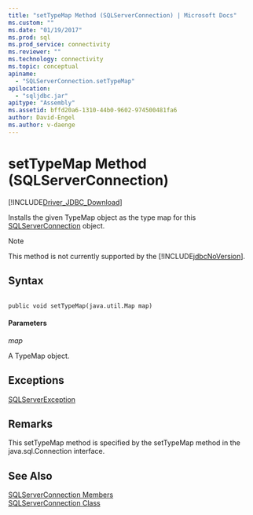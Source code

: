 ```yaml
---
title: "setTypeMap Method (SQLServerConnection) | Microsoft Docs"
ms.custom: ""
ms.date: "01/19/2017"
ms.prod: sql
ms.prod_service: connectivity
ms.reviewer: ""
ms.technology: connectivity
ms.topic: conceptual
apiname: 
  - "SQLServerConnection.setTypeMap"
apilocation: 
  - "sqljdbc.jar"
apitype: "Assembly"
ms.assetid: bffd20a6-1310-44b0-9602-974500481fa6
author: David-Engel
ms.author: v-daenge
---
```

# setTypeMap Method (SQLServerConnection)
[!INCLUDE[Driver_JDBC_Download](../../../includes/driver_jdbc_download.md)]

  Installs the given TypeMap object as the type map for this [SQLServerConnection](../../../connect/jdbc/reference/sqlserverconnection-class.md) object.  
  
> [!NOTE]  
>  This method is not currently supported by the [!INCLUDE[jdbcNoVersion](../../../includes/jdbcnoversion_md.md)].  
  
## Syntax  
  
```  
  
public void setTypeMap(java.util.Map map)  
```  
  
#### Parameters  
 *map*  
  
 A TypeMap object.  
  
## Exceptions  
 [SQLServerException](../../../connect/jdbc/reference/sqlserverexception-class.md)  
  
## Remarks  
 This setTypeMap method is specified by the setTypeMap method in the java.sql.Connection interface.  
  
## See Also  
 [SQLServerConnection Members](../../../connect/jdbc/reference/sqlserverconnection-members.md)   
 [SQLServerConnection Class](../../../connect/jdbc/reference/sqlserverconnection-class.md)  
  
  
